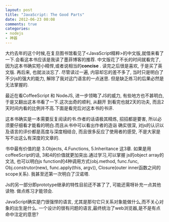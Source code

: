 ```yaml
---
layout: post
title: "JavaScript: The Good Parts"
date: 2012-06-23 00:08
comments: true
categories: 
- nodejs
- 神器
---
```


大约去年的这个时候,在复旦图书馆看见了<JavaScript精粹>的中文版,就借来看了一下.会看这本书应该是我读了墨菲博客的推荐.
中文版花了不长的时间就看完了,因为这本书确实短小精悍,或者说相当的**concise** . 读完之后很是喜欢, 于是买了英文版.
再后来, 也就淡淡忘了. 尽管读过一遍, 内容却忘的差不多了, 当时只是明白了不少js的强大的能力, 解除了我对这门语言的一点迷思.
但是缺乏练习的后果必然是无法掌握的.

最近在看CoffeeScript 和 NodeJS, 进一步领略了JS的威力, 有些地方也不甚明白, 于是又翻出这本书看了一下.这次出奇的顺利, 从翻开
到看完也就2天的功夫, 而且2天时间内看的比例并不高.下面是看完后对这本书的书评.

这本书确实是一本需要反复阅读的书.作者的话语极其精炼, 招招都是要害, 所以必须要仔细看才能看的明白.而且从书中可以看出作者的造诣
确实很深, 对js的认识以及语言的评价都是高度与深度相结合, 而且很多反应了使用者的感受, 不是大家是写不出这么有深度的文章的.

书中最有价值的是 3.Objects, 4.Functions, 5.Inheritance 这3章. 如果是用coffeeScript的话, 3和4的价值就更加突出.通过学习,可以掌握
js的object array的文法, 也可以明白js function的4种调用方式(obj.method, func.func, Obj.construtor(new), func.apply(this, argv)), 
Closure(outer inner函数之间的scope关系). 我甚至还第一次明白了汉诺塔.

Js的另一部分即prototype继承的特性目前还不甚了了, 可能还需呀补充一点其他读物. 做点练习才能领会.

JavaScript确实是门很强悍的语言, 尤其是那句它只关系对象能做什么,而不关心对象的出生是什么.
一个设计的很有问题的语言,最终统治了web浏览器,是不是有点命中注定的意思?

